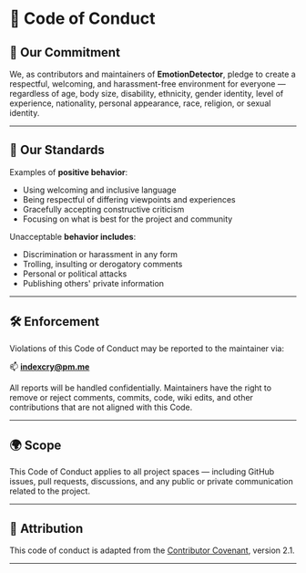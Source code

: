 # 💬 Code of Conduct

## 🤝 Our Commitment

We, as contributors and maintainers of **EmotionDetector**, pledge to create a respectful, welcoming, and harassment-free environment for everyone — regardless of age, body size, disability, ethnicity, gender identity, level of experience, nationality, personal appearance, race, religion, or sexual identity.

---

## 🌟 Our Standards

Examples of **positive behavior**:
- Using welcoming and inclusive language
- Being respectful of differing viewpoints and experiences
- Gracefully accepting constructive criticism
- Focusing on what is best for the project and community

Unacceptable **behavior includes**:
- Discrimination or harassment in any form
- Trolling, insulting or derogatory comments
- Personal or political attacks
- Publishing others' private information

---

## 🛠 Enforcement

Violations of this Code of Conduct may be reported to the maintainer via:

📫 **indexcry@pm.me**

All reports will be handled confidentially. Maintainers have the right to remove or reject comments, commits, code, wiki edits, and other contributions that are not aligned with this Code.

---

## 🌍 Scope

This Code of Conduct applies to all project spaces — including GitHub issues, pull requests, discussions, and any public or private communication related to the project.

---

## 📜 Attribution

This code of conduct is adapted from the [Contributor Covenant](https://www.contributor-covenant.org), version 2.1.

---
